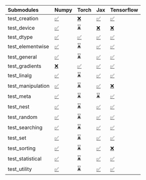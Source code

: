 | Submodules        | Numpy                                                                                                                           | Torch                                                                                                                           | Jax                                                                                                                             | Tensorflow                                                                                                                      |
|:------------------|:--------------------------------------------------------------------------------------------------------------------------------|:--------------------------------------------------------------------------------------------------------------------------------|:--------------------------------------------------------------------------------------------------------------------------------|:--------------------------------------------------------------------------------------------------------------------------------|
| test_creation     | <a href="https://github.com/unifyai/ivy/runs/7876577803?check_suite_focus=true" rel="noopener noreferrer" target="_blank">✅</a> | <a href="https://github.com/unifyai/ivy/runs/7876579681?check_suite_focus=true" rel="noopener noreferrer" target="_blank">❌</a> | <a href="https://github.com/unifyai/ivy/runs/7876581535?check_suite_focus=true" rel="noopener noreferrer" target="_blank">✅</a> | <a href="https://github.com/unifyai/ivy/runs/7876583272?check_suite_focus=true" rel="noopener noreferrer" target="_blank">✅</a> |
| test_device       | <a href="https://github.com/unifyai/ivy/runs/7876577948?check_suite_focus=true" rel="noopener noreferrer" target="_blank">✅</a> | <a href="https://github.com/unifyai/ivy/runs/7876579797?check_suite_focus=true" rel="noopener noreferrer" target="_blank">⌛</a> | <a href="https://github.com/unifyai/ivy/runs/7876581643?check_suite_focus=true" rel="noopener noreferrer" target="_blank">❌</a> | <a href="https://github.com/unifyai/ivy/runs/7876583398?check_suite_focus=true" rel="noopener noreferrer" target="_blank">❌</a> |
| test_dtype        | <a href="https://github.com/unifyai/ivy/runs/7876578075?check_suite_focus=true" rel="noopener noreferrer" target="_blank">✅</a> | <a href="https://github.com/unifyai/ivy/runs/7876579892?check_suite_focus=true" rel="noopener noreferrer" target="_blank">✅</a> | <a href="https://github.com/unifyai/ivy/runs/7876581751?check_suite_focus=true" rel="noopener noreferrer" target="_blank">✅</a> | <a href="https://github.com/unifyai/ivy/runs/7876583574?check_suite_focus=true" rel="noopener noreferrer" target="_blank">✅</a> |
| test_elementwise  | <a href="https://github.com/unifyai/ivy/runs/7876578198?check_suite_focus=true" rel="noopener noreferrer" target="_blank">✅</a> | <a href="https://github.com/unifyai/ivy/runs/7876580044?check_suite_focus=true" rel="noopener noreferrer" target="_blank">⌛</a> | <a href="https://github.com/unifyai/ivy/runs/7876581839?check_suite_focus=true" rel="noopener noreferrer" target="_blank">✅</a> | <a href="https://github.com/unifyai/ivy/runs/7876583700?check_suite_focus=true" rel="noopener noreferrer" target="_blank">✅</a> |
| test_general      | <a href="https://github.com/unifyai/ivy/runs/7876578315?check_suite_focus=true" rel="noopener noreferrer" target="_blank">✅</a> | <a href="https://github.com/unifyai/ivy/runs/7876580160?check_suite_focus=true" rel="noopener noreferrer" target="_blank">⌛</a> | <a href="https://github.com/unifyai/ivy/runs/7876581935?check_suite_focus=true" rel="noopener noreferrer" target="_blank">✅</a> | <a href="https://github.com/unifyai/ivy/runs/7876583815?check_suite_focus=true" rel="noopener noreferrer" target="_blank">✅</a> |
| test_gradients    | <a href="https://github.com/unifyai/ivy/runs/7876578473?check_suite_focus=true" rel="noopener noreferrer" target="_blank">❌</a> | <a href="https://github.com/unifyai/ivy/runs/7876580264?check_suite_focus=true" rel="noopener noreferrer" target="_blank">✅</a> | <a href="https://github.com/unifyai/ivy/runs/7876582040?check_suite_focus=true" rel="noopener noreferrer" target="_blank">✅</a> | <a href="https://github.com/unifyai/ivy/runs/7876583917?check_suite_focus=true" rel="noopener noreferrer" target="_blank">✅</a> |
| test_linalg       | <a href="https://github.com/unifyai/ivy/runs/7876578583?check_suite_focus=true" rel="noopener noreferrer" target="_blank">✅</a> | <a href="https://github.com/unifyai/ivy/runs/7876580379?check_suite_focus=true" rel="noopener noreferrer" target="_blank">⌛</a> | <a href="https://github.com/unifyai/ivy/runs/7876582148?check_suite_focus=true" rel="noopener noreferrer" target="_blank">✅</a> | <a href="https://github.com/unifyai/ivy/runs/7876584042?check_suite_focus=true" rel="noopener noreferrer" target="_blank">✅</a> |
| test_manipulation | <a href="https://github.com/unifyai/ivy/runs/7876578678?check_suite_focus=true" rel="noopener noreferrer" target="_blank">✅</a> | <a href="https://github.com/unifyai/ivy/runs/7876580497?check_suite_focus=true" rel="noopener noreferrer" target="_blank">⌛</a> | <a href="https://github.com/unifyai/ivy/runs/7876582238?check_suite_focus=true" rel="noopener noreferrer" target="_blank">✅</a> | <a href="https://github.com/unifyai/ivy/runs/7876584152?check_suite_focus=true" rel="noopener noreferrer" target="_blank">❌</a> |
| test_meta         | <a href="https://github.com/unifyai/ivy/runs/7876578779?check_suite_focus=true" rel="noopener noreferrer" target="_blank">✅</a> | <a href="https://github.com/unifyai/ivy/runs/7876580622?check_suite_focus=true" rel="noopener noreferrer" target="_blank">⌛</a> | <a href="https://github.com/unifyai/ivy/runs/7876582355?check_suite_focus=true" rel="noopener noreferrer" target="_blank">⌛</a> | <a href="https://github.com/unifyai/ivy/runs/7876584237?check_suite_focus=true" rel="noopener noreferrer" target="_blank">✅</a> |
| test_nest         | <a href="https://github.com/unifyai/ivy/runs/7876578910?check_suite_focus=true" rel="noopener noreferrer" target="_blank">✅</a> | <a href="https://github.com/unifyai/ivy/runs/7876580770?check_suite_focus=true" rel="noopener noreferrer" target="_blank">⌛</a> | <a href="https://github.com/unifyai/ivy/runs/7876582498?check_suite_focus=true" rel="noopener noreferrer" target="_blank">✅</a> | <a href="https://github.com/unifyai/ivy/runs/7876584343?check_suite_focus=true" rel="noopener noreferrer" target="_blank">✅</a> |
| test_random       | <a href="https://github.com/unifyai/ivy/runs/7876579025?check_suite_focus=true" rel="noopener noreferrer" target="_blank">✅</a> | <a href="https://github.com/unifyai/ivy/runs/7876580876?check_suite_focus=true" rel="noopener noreferrer" target="_blank">⌛</a> | <a href="https://github.com/unifyai/ivy/runs/7876582590?check_suite_focus=true" rel="noopener noreferrer" target="_blank">✅</a> | <a href="https://github.com/unifyai/ivy/runs/7876584458?check_suite_focus=true" rel="noopener noreferrer" target="_blank">✅</a> |
| test_searching    | <a href="https://github.com/unifyai/ivy/runs/7876579123?check_suite_focus=true" rel="noopener noreferrer" target="_blank">✅</a> | <a href="https://github.com/unifyai/ivy/runs/7876580983?check_suite_focus=true" rel="noopener noreferrer" target="_blank">⌛</a> | <a href="https://github.com/unifyai/ivy/runs/7876582689?check_suite_focus=true" rel="noopener noreferrer" target="_blank">✅</a> | <a href="https://github.com/unifyai/ivy/runs/7876584601?check_suite_focus=true" rel="noopener noreferrer" target="_blank">✅</a> |
| test_set          | <a href="https://github.com/unifyai/ivy/runs/7876579230?check_suite_focus=true" rel="noopener noreferrer" target="_blank">✅</a> | <a href="https://github.com/unifyai/ivy/runs/7876581084?check_suite_focus=true" rel="noopener noreferrer" target="_blank">⌛</a> | <a href="https://github.com/unifyai/ivy/runs/7876582781?check_suite_focus=true" rel="noopener noreferrer" target="_blank">✅</a> | <a href="https://github.com/unifyai/ivy/runs/7876584736?check_suite_focus=true" rel="noopener noreferrer" target="_blank">✅</a> |
| test_sorting      | <a href="https://github.com/unifyai/ivy/runs/7876579334?check_suite_focus=true" rel="noopener noreferrer" target="_blank">✅</a> | <a href="https://github.com/unifyai/ivy/runs/7876581200?check_suite_focus=true" rel="noopener noreferrer" target="_blank">⌛</a> | <a href="https://github.com/unifyai/ivy/runs/7876582904?check_suite_focus=true" rel="noopener noreferrer" target="_blank">✅</a> | <a href="https://github.com/unifyai/ivy/runs/7876584861?check_suite_focus=true" rel="noopener noreferrer" target="_blank">❌</a> |
| test_statistical  | <a href="https://github.com/unifyai/ivy/runs/7876579459?check_suite_focus=true" rel="noopener noreferrer" target="_blank">✅</a> | <a href="https://github.com/unifyai/ivy/runs/7876581337?check_suite_focus=true" rel="noopener noreferrer" target="_blank">⌛</a> | <a href="https://github.com/unifyai/ivy/runs/7876583043?check_suite_focus=true" rel="noopener noreferrer" target="_blank">✅</a> | <a href="https://github.com/unifyai/ivy/runs/7876584989?check_suite_focus=true" rel="noopener noreferrer" target="_blank">✅</a> |
| test_utility      | <a href="https://github.com/unifyai/ivy/runs/7876579575?check_suite_focus=true" rel="noopener noreferrer" target="_blank">✅</a> | <a href="https://github.com/unifyai/ivy/runs/7876581444?check_suite_focus=true" rel="noopener noreferrer" target="_blank">⌛</a> | <a href="https://github.com/unifyai/ivy/runs/7876583157?check_suite_focus=true" rel="noopener noreferrer" target="_blank">✅</a> | <a href="https://github.com/unifyai/ivy/runs/7876585083?check_suite_focus=true" rel="noopener noreferrer" target="_blank">✅</a> |